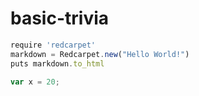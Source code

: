 # basic-trivia
```javascript
require 'redcarpet'
markdown = Redcarpet.new("Hello World!")
puts markdown.to_html

var x = 20;
```
